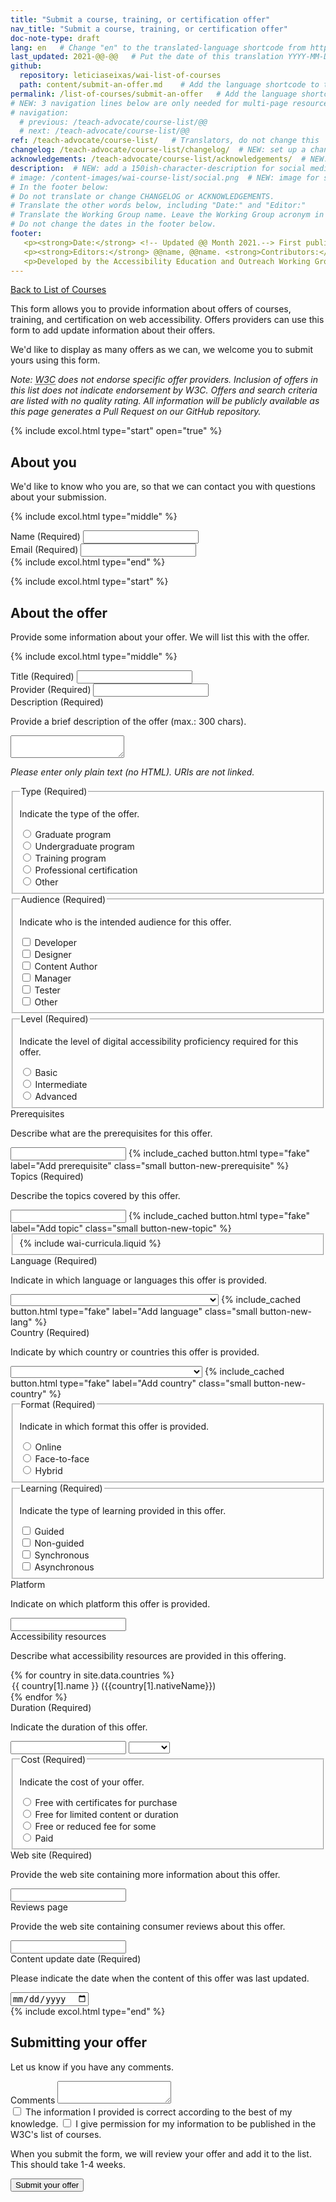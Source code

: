 ```yaml
---
title: "Submit a course, training, or certification offer"
nav_title: "Submit a course, training, or certification offer"
doc-note-type: draft
lang: en   # Change "en" to the translated-language shortcode from https://www.iana.org/assignments/language-subtag-registry/language-subtag-registry
last_updated: 2021-@@-@@   # Put the date of this translation YYYY-MM-DD (with month in the middle)
github:
  repository: leticiaseixas/wai-list-of-courses
  path: content/submit-an-offer.md    # Add the language shortcode to the middle of the filename, for example: content/index.fr.md
permalink: /list-of-courses/submit-an-offer   # Add the language shortcode to the end, with no slash at end, for example: /link/to/page/fr
# NEW: 3 navigation lines below are only needed for multi-page resources where you have previous and next at the bottom. If so, un-comment them; otherwise delete these lines.
# navigation:
  # previous: /teach-advocate/course-list/@@
  # next: /teach-advocate/course-list/@@
ref: /teach-advocate/course-list/   # Translators, do not change this
changelog: /teach-advocate/course-list/changelog/  # NEW: set up a changelog so it's ready for later
acknowledgements: /teach-advocate/course-list/acknowledgements/  # NEW: delete if don't have a separate acknowledgements page. And delete it in the footer below.
description:  # NEW: add a 150ish-character-description for social media   # translate the description
# image: /content-images/wai-course-list/social.png  # NEW: image for social media (leave commented out if we don't have a specific one for this reource)
# In the footer below:
# Do not translate or change CHANGELOG or ACKNOWLEDGEMENTS.
# Translate the other words below, including "Date:" and "Editor:"
# Translate the Working Group name. Leave the Working Group acronym in English.
# Do not change the dates in the footer below.
footer: 
   <p><strong>Date:</strong> <!-- Updated @@ Month 2021.--> First published Month 20@@. CHANGELOG.</p>
   <p><strong>Editors:</strong> @@name, @@name. <strong>Contributors:</strong> @@name, @@name, and <a href="https://www.w3.org/groups/wg/eowg/participants">participants of the EOWG</a>. ACKNOWLEDGEMENTS lists contributors and credits.</p>
   <p>Developed by the Accessibility Education and Outreach Working Group (<a href="http://www.w3.org/WAI/EO/">EOWG</a>). Developed as part of the <a href="https://www.w3.org/WAI/about/projects/wai-coop/">WAI-CooP project</a>, co-funded by the European Commission.</p>
---
```


<div style="grid-column: 4 / span 4">

<style>
{% include css/styles.css %}
main > header { grid-column: 4 / span 4; }
</style>

<a href="../list-of-courses">Back to List of Courses</a>
<p>
This form allows you to provide information about offers of courses, training, and certification on web accessibility. Offers providers can use this form to add update information about their offers. 
</p>
<p>We'd like to display as many offers as we can, we welcome you to submit yours using this form.</p>
<p><em>Note: <abbr title="World Wide Web Consortium">W3C</abbr> does not endorse specific offer providers. Inclusion of offers in this list does not indicate endorsement by W3C. Offers and search criteria are listed with no quality rating. All information will be publicly available as this page generates a Pull Request on our GitHub repository.</em></p> 

<form id="form-submit-an-offer">

  {% include excol.html type="start" open="true" %}
  <h2 id="about-you">About you</h2>
  <p>We'd like to know who you are, so that we can contact you with questions about your submission.</p>

  {% include excol.html type="middle" %}
  <div class="field">
     <label for="submitter-name" class="label-input">Name (Required)</label>
     <input type="text" id="submitter-name" required>
   </div>
   <div class="field">
     <label for="submitter-email" class="label-input">Email (Required)</label>
     <input type="email" id="submitter-email" required>
  </div>
  {% include excol.html type="end" %}

  {% include excol.html type="start" %}
  <h2 id="the-tool">About the offer</h2>
  <p>Provide some information about your offer. We will list this with the offer.</p>

  {% include excol.html type="middle" %}

  <div class="field">
      <label for="offer-name" class="label-input">Title (Required)</label>
      <input type="text" id="offer-name" required>
  </div>
  <div class="field">
      <label for="offer-provider" class="label-input">Provider (Required)</label>
      <input type="text" id="offer-provider" required>
  </div>

  <div class="field">
      <label for="offer-description" class="label-input">Description (Required)</label>
      <p class="expl">Provide a brief description of the offer (max.: 300 chars).</p>
      <textarea id="offer-description" required></textarea>
      <p><em>Please enter only plain text (no HTML). URIs are not linked.</em></p>
  </div>

  <fieldset class="field" id="offer-type">
    <legend class="label">Type (Required)</legend>
    <p class="expl">Indicate the type of the offer.</p>
    <div class="radio-field">
      <input type="radio" name="offer-type" id="offer-type-graduate" required>
      <label for="offer-type-graduate">Graduate program</label>
    </div>
    <div class="radio-field">
      <input type="radio" name="offer-type" id="offer-type-undergraduate">
      <label for="offer-type-undergraduate">Undergraduate program</label>
    </div>
    <div class="radio-field">
      <input type="radio" name="offer-type" id="offer-type-training">
      <label for="offer-type-training">Training program</label>
    </div>
    <div class="radio-field">
      <input type="radio" name="offer-type" id="offer-type-certification">
      <label for="offer-type-certification">Professional certification</label>
    </div>
    <div class="radio-field">
      <input type="radio" name="offer-type" id="offer-type-other">
      <label for="offer-type-other">Other</label>
    </div>
  </fieldset>

  <fieldset class="field" id="offer-audience">
    <legend class="label">Audience (Required)</legend>
    <p class="expl">Indicate who is the intended audience for this offer.</p>
    <div class="radio-field">
      <input type="checkbox" name="offer-audience" id="offer-audience-developer" value="offer-audience-developer" required>
      <label for="offer-audience-developer">Developer</label>
    </div>
    <div class="radio-field">
      <input type="checkbox" name="offer-audience" id="offer-audience-designer" value="offer-audience-designer" required>
      <label for="offer-audience-designer">Designer</label>
    </div>
    <div class="radio-field">
      <input type="checkbox" name="offer-audience" id="offer-audience-content-author" value="offer-audience-content-author" required>
      <label for="offer-audience-content-author">Content Author</label>
    </div>
    <div class="radio-field">
      <input type="checkbox" name="offer-audience" id="offer-audience-manager" value="offer-audience-manager" required>
      <label for="offer-audience-manager">Manager</label>
    </div>
    <div class="radio-field">
      <input type="checkbox" name="offer-audience" id="offer-audience-tester" value="offer-audience-tester" required>
      <label for="offer-audience-tester">Tester</label>
    </div>
    <div class="radio-field">
      <input type="checkbox" name="offer-audience" id="offer-audience-other" value="offer-audience-other" required>
      <label for="offer-audience-other">Other</label>
    </div>
  </fieldset>

  <fieldset class="field" id="offer-level">
    <legend class="label">Level (Required)</legend>
    <p class="expl">Indicate the level of digital accessibility proficiency required for this offer.</p>
    <div class="radio-field">
      <input type="radio" name="offer-level" id="offer-level-basic" required>
      <label for="offer-level-basic">Basic</label>
    </div>
    <div class="radio-field">
      <input type="radio" name="offer-level" id="offer-level-intermediate">
      <label for="offer-level-intermediate">Intermediate</label>
    </div>
    <div class="radio-field">
      <input type="radio" name="offer-level" id="offer-level-advanced">
      <label for="offer-level-advanced">Advanced</label>
    </div>
  </fieldset>

  <div class="field" id="divInputPrerequisite">
      <label for="offer-prerequisites" class="label-input">Prerequisites</label>
      <p class="expl">Describe what are the prerequisites for this offer.</p>
      <input type="text" id="prerequisites1" class="field-prerequisite">
      {% include_cached button.html type="fake" label="Add prerequisite" class="small button-new-prerequisite" %}
  </div>

  <div class="field" id="divInputTopic">
      <label for="offer-topics" class="label-input" required>Topics (Required)</label>
      <p class="expl">Describe the topics covered by this offer.</p>
      <input type="text" id="topics" class="field-topic">
      {% include_cached button.html type="fake" label="Add topic" class="small button-new-topic" %}
  </div>

  <fieldset id="offer-wai-curricula">
      {% include wai-curricula.liquid %}
  </fieldset>

  <div class="field" id="divSelectLang">
      <label for="offer-language" class="label-input" >Language (Required)</label>
      <p class="expl">Indicate in which language or languages this offer is provided.</p>
      <select name="language" id="language" class="field-language select-form" required> 
          <option value=""></option>
          {% for language in site.data.lang %}
              <option value="{{ language[0] }}">{{ language[1].name }} ({{language[1].nativeName }})</option>
          {% endfor %}
      </select>
      {% include_cached button.html type="fake" label="Add language" class="small button-new-lang" %}
  </div>

  <div class="field" id="divSelectCountry">
      <label for="offer-country" class="label-input">Country (Required)</label>
      <p class="expl">Indicate by which country or countries this offer is provided.</p>
      <select name="country" id="country" class="field-country select-form" required>
          <option value=""></option>
          {% for country in site.data.countries %}
              <option value="{{ country[0] }}">{{ country[1].name }} ({{country[1].nativeName}})</option>
          {% endfor %}
      </select>
      {% include_cached button.html type="fake" label="Add country" class="small button-new-country" %}
  </div>

  <fieldset class="field" id="offer-format">
    <legend class="label">Format (Required)</legend>
    <p class="expl">Indicate in which format this offer is provided.</p>
    <div class="radio-field">
      <input type="radio" name="offer-format" id="offer-format-online" required>
      <label for="offer-format-online">Online</label>
    </div>
    <div class="radio-field">
      <input type="radio" name="offer-format" id="offer-format-face-to-face">
      <label for="offer-format-face-to-face">Face-to-face</label>
    </div>
    <div class="radio-field">
      <input type="radio" name="offer-format" id="offer-format-hybrid">
      <label for="offer-format-hybrid">Hybrid</label>
    </div>
  </fieldset>


  <fieldset class="field" id="offer-learning">
      <legend class="label">Learning (Required)</legend>
      <p class="expl">Indicate the type of learning provided in this offer.</p>
      <div class="radio-field">
          <input type="checkbox" id="offer-learning-guided" value="offer-learning-guided" required>
          <label for="offer-learning-guided">Guided</label>
      </div>
      <div class="radio-field">
          <input type="checkbox" id="offer-learning-non-guided" value="offer-learning-non-guided">
          <label for="offer-learning">Non-guided</label>
      </div>
      <div class="radio-field">
          <input type="checkbox" id="offer-learning-synchronous" value="offer-learning-synchronous">
          <label for="offer-learning-synchronous">Synchronous</label>
      </div>
      <div class="radio-field">
          <input type="checkbox" id="offer-learning-asynchronous" value="offer-learning-asynchronous">
          <label for="offer-learning-asynchronous">Asynchronous</label>
      </div>            
  </fieldset>

  <div class="field">
      <label for="offer-platform" class="label-input">Platform</label>
      <p class="expl">Indicate on which platform this offer is provided.</p>
      <input type="text" id="platform">
  </div>

  <div class="field">
      <label for="offer-accessibility-resources" class="label-input">Accessibility resources</label>
      <p class="expl">Describe what accessibility resources are provided in this offering.</p>
      {% for country in site.data.countries %}
        <option value="{{ country[0] }}">{{ country[1].name }} ({{country[1].nativeName}})</option>
      {% endfor %}
  </div>

<!-- {% capture info_label%}More information about the {{curricula.name}}{% endcapture %}
{{ curricula.name }}{% include resource-link.html label=info_label href=curricula.link %} -->

  <div class="field">
      <label for="offer-duration" class="label-input">Duration (Required)</label>
      <p class="expl">Indicate the duration of this offer.</p>
      <input type="number" id="offer-number-duration" class="duration-input" required>
      <select id="offer-unity-duration" class="duration-input" required> 
          <option value=""></option>
          <option value="hours">Hours</option>
          <option value="days">Days</option>
          <option value="weeks">Weeks</option>
          <option value="months">Months</option>
          <option value="years">Years</option>
      </select>
  </div>

  <fieldset class="field" id="offer-cost">
    <legend class="label">Cost (Required)</legend>
    <p class="expl">Indicate the cost of your offer.</p>
    <div class="radio-field">
      <input type="radio" name="offer-cost" id="offer-cost-free-certificates-for-purchase" required>
      <label for="offer-cost-free-certificates-for-purchase">Free with certificates for purchase</label>
    </div>
    <div class="radio-field">
      <input type="radio" name="offer-cost" id="offer-cost-free-limited-time">
      <label for="offer-cost-free-limited-time">Free for limited content or duration</label>
    </div>
    <div class="radio-field">
      <input type="radio" name="offer-cost" id="offer-cost-free-or-reduced-for-some">
      <label for="offer-cost-free-or-reduced-for-some">Free or reduced fee for some</label>
    </div>
    <div class="radio-field">
      <input type="radio" name="offer-cost" id="offer-cost-paid">
      <label for="offer-cost-paid">Paid</label>
    </div>  
  </fieldset>

  <div class="field">
      <label for="offer-website" class="label-input">Web site (Required)</label>
      <p class="expl">Provide the web site containing more information about this offer.</p>
      <input type="url" name="offer-website" id="offer-website" required>
  </div>

  <div class="field">
      <label for="offer-reviews-page" class="label-input">Reviews page</label>
      <p class="expl">Provide the web site containing consumer reviews about this offer.</p>
      <input type="url" name="offer-reviews-page" id="offer-reviews-page">
  </div>
  <div class="field">
      <label for="offer-content-update"  class="label-input">Content update date (Required)</label>
      <p class="expl">Please indicate the date when the content of this offer was last updated.</p>
      <input type="date" id="offer-content-update" required>
  </div>
{% include excol.html type="end" %}

<h2>Submitting your offer</h2>
  <p>Let us know if you have any comments.</p>
  <div class="field">
    <label for="comments"  class="label-input">Comments</label>
    <textarea id="comments"></textarea>
  </div>
  <div class="field">
    <label><input type="checkbox" required> The information I provided is correct according to the best of my knowledge.</label>
    <label><input type="checkbox" required> I give permission for my information to be published in the W3C's list of courses.</label>
  </div>
  <p>When you submit the form, we will review your offer and add it to the list. This should take 1-4 weeks.</p>
  <div class="field">
    <button type="submit">Submit your offer</button>
  </div>
</form>



<script>
{% include js/offers.js %}
</script>